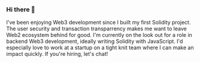 ### Hi there 👋

I've been enjoying Web3 development since I built my first Solidity project. The user security and transaction transparrency makes me want to leave Web2 ecosystem behind for good. 
I'm currently on the look out for a role in backend Web3 development, ideally writing Solidity with JavaScript. I'd especially love to work at a startup on a tight knit team where I can make an impact quickly. If you're hiring, let's chat!
<!--
**junaid5598/junaid5598** is a ✨ _special_ ✨ repository because its `README.md` (this file) appears on your GitHub profile.

Here are some ideas to get you started:

- 🔭 I’m currently working on ...
- 🌱 I’m currently learning ...
- 👯 I’m looking to collaborate on ...
- 🤔 I’m looking for help with ...
- 💬 Ask me about ...
- 📫 How to reach me: ...
- 😄 Pronouns: ...
- ⚡ Fun fact: ...
-->
